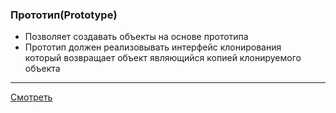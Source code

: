### Прототип(Prototype)

- Позволяет создавать объекты на основе прототипа
- Прототип должен реализовывать интерфейс клонирования  
  который возвращает объект являющийся копией клонируемого  
  объекта

---

[Смотреть](prototype.go)
